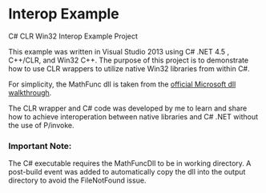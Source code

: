 # Interop Example
C# CLR Win32 Interop Example Project

This example was written in Visual Studio 2013 using C# .NET 4.5 , C++/CLR, and Win32 C++. The purpose of this project is to demonstrate how to use CLR wrappers to utilize native Win32 libraries from within C#.

For simplicity, the MathFunc dll is taken from the [official Microsoft dll walkthrough](https://msdn.microsoft.com/en-us/library/ms235636.aspx).

The CLR wrapper and C# code was developed by me to learn and share how to achieve interoperation between native libraries and C# .NET without the use of P/invoke.

### Important Note:

The C# executable requires the MathFuncDll to be in working directory. A post-build event was added to automatically copy the dll into the output directory to avoid the FileNotFound issue.
